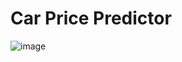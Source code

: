 # Car Price Predictor
![image](https://github.com/drashtikasodiya/car_price_predictor/assets/130659689/636bfc3e-ba32-4f97-af3a-43c6381ef293)
